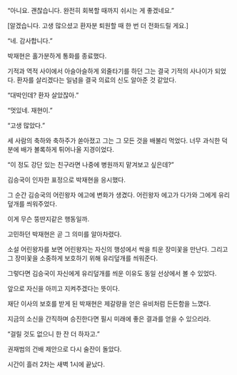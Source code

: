 “아니요. 괜찮습니다. 완전히 회복할 때까지 쉬시는 게 좋겠네요.”

[알겠습니다. 고생 많으셨고 환자분 퇴원할 때 한 번 더 전화드릴 게요.]

“네. 감사합니다.”

박재현은 홀가분하게 통화를 종료했다.

기적과 역적 사이에서 아슬아슬하게 외줄타기를 하던 그는 결국 기적의 사나이가 되었다. 환자를 살리겠다는 일념을 결국 의료의 신도 알아준 것 같았다.

“대박인데? 환자 살았잖아.”

“멋있네. 재현이.”

“고생 많았다.”

세 사람의 축하와 축하주가 쏟아졌고 그는 그 모든 것을 배불리 먹었다. 너무 과식한 덕분에 배가 볼록하게 튀어나올 지경이었다.

“이 정도 강단 있는 친구라면 나중에 병원까지 맡겨보고 싶은데?”

김승국이 인자한 표정으로 박재현을 응시했다.

그 순간 김승국의 어린왕자 에고에 변화가 생겼다. 어린왕자 에고가 다가와 그에게 유리 덮개를 씌워주었다.

이게 무슨 뚱딴지같은 행동일까.

고민하던 박재현은 곧 그 의미를 알아차렸다.

소설 어린왕자를 보면 어린왕자는 자신의 행성에서 싹을 틔운 장미꽃을 만난다. 그리고 그 장미꽃을 소중하게 보호하기 위해 유리덮개를 씌워준다.

그렇다면 김승국이 자신에게 유리덮개를 씌운 이유도 동일 선상에서 볼 수 있었다.

앞으로 자신을 아끼고 지켜주겠다는 뜻이다.

재단 이사의 보호를 받게 된 박재현은 제갈량을 얻은 유비처럼 든든함을 느꼈다.

지금의 소신을 간직하며 승진한다면 필시 미래에 좋은 결과를 얻을 수 있으리라.

“걸릴 것도 없으니 한 잔 더 하자고.”

권재범의 건배 제안으로 다시 술잔이 돌았다.

시간이 흘러 2차는 새벽 1시에 끝났다.